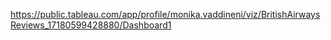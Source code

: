 https://public.tableau.com/app/profile/monika.vaddineni/viz/BritishAirwaysReviews_17180599428880/Dashboard1
